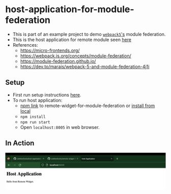 # host-application-for-module-federation
- This is part of an example project to demo [`webpack5`'s](https://webpack.js.org/concepts/module-federation/) module federation.
- This is the host application for remote module seen [here](https://github.com/JoeNonExotic/remote-widget-for-module-federation)
- References: 
  - https://micro-frontends.org/
  - https://webpack.js.org/concepts/module-federation/
  - https://module-federation.github.io/
  - https://dev.to/marais/webpack-5-and-module-federation-4j1i 
  
## Setup 
* First run setup instructions [here](https://github.com/JoeNonExotic/remote-widget-for-module-federation).
* To run host application:
  *  [npm link](https://docs.npmjs.com/cli/v8/commands/npm-link) to remote-widget-for-module-federation or [install from local](https://docs.npmjs.com/downloading-and-installing-packages-locally)
  * `npm install`
  * `npm run start`
  * Open `localhost:8005` in web browser.


## In Action 
![](./images/in-action.png)




